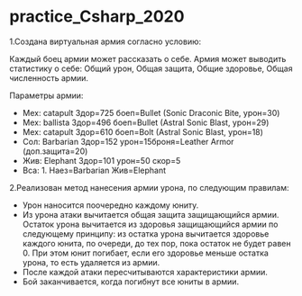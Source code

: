 # practice_Csharp_2020
1.Создана виртуальная армия согласно условию:

Каждый боец армии может рассказать о себе.
Армия может выводить статистику о себе: Общий урон, Общая 
защита, Общие здоровье, Общая численность армии.

Параметры армии:
- Мех: catapult Здор=725 боеп=Bullet (Sonic Draconic Bite, урон=30)
- Мех: ballista Здор=496 боеп=Bullet (Astral Sonic Blast, урон=29)
- Мех: catapult Здор=610 боеп=Bolt (Astral Sonic Blast, урон=18)
- Сол: Barbarian Здор=152 урон=15броня=Leather Armor (доп.защита=20)
- Жив: Elephant Здор=101 урон=50 скор=5
- Вса: 1. Наез=Barbarian Жив=Elephant 

2.Реализован метод нанесения армии урона, по следующим правилам:
- Урон наносится поочередно каждому юниту.
- Из урона атаки вычитается общая защита защищающийся армии. 
Остаток урона вычитается из здоровья защищающийся армии по 
следующему принципу: из остатка урона вычитается здоровье каждого 
юнита, по очереди, до тех пор, пока остаток не будет равен 0. При этом юнит 
погибает, если его здоровье меньше остатка урона, то есть удаляется из 
армии.
- После каждой атаки пересчитываются характеристики армии.
- Бой заканчивается, когда погибнут все юниты в армии.
